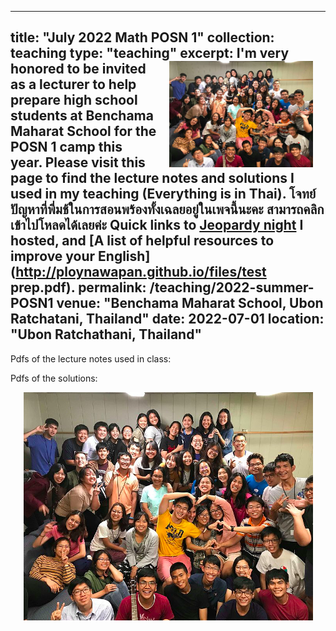 
---
title: "July 2022 Math POSN 1"
collection: teaching
type: "teaching"
excerpt: <img src='/images/ba1.png' width='230' height='170' align="right" hspace="20"> I'm very honored to be invited as a lecturer to help prepare high school students at Benchama Maharat School for the POSN 1 camp this year. Please visit this page to find the lecture notes and solutions I used in my teaching (Everything is in Thai). โจทย์ปัญหาที่พี่มช้ในการสอนพร้องทั้งเฉลยอยู่ในเพจนี้นะคะ สามารถคลิกเข้าไปโหลดได้เลยค่ะ Quick links to [Jeopardy night](http://ploynawapan.github.io/files/Jeopardy-compressed.pdf) I hosted, and [A list of helpful resources to improve your English](http://ploynawapan.github.io/files/test prep.pdf).
permalink: /teaching/2022-summer-POSN1
venue: "Benchama Maharat School, Ubon Ratchatani, Thailand"
date: 2022-07-01
location: "Ubon Ratchathani, Thailand"
---
Pdfs of the lecture notes used in class: 



Pdfs of the solutions:



<p align="center">
  <img src="/images/ba1.png">
</p>

